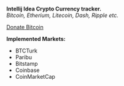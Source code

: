 **Intellij Idea Crypto Currency tracker.** <br>
<em>Bitcoin, Etherium, Litecoin, Dash, Ripple etc.</em>

<a href="https://blockchain.info/address/1CG9jggoafsjdrzUZFQxxkScdMDDiutqtr">Donate Bitcoin</a>

__**Implemented Markets:**__
* BTCTurk
* Paribu
* Bitstamp
* Coinbase
* CoinMarketCap



